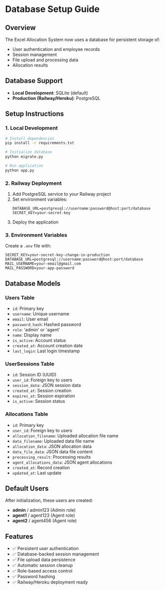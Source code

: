 # Database Setup Guide

## Overview

The Excel Allocation System now uses a database for persistent storage of:

- User authentication and employee records
- Session management
- File upload and processing data
- Allocation results

## Database Support

- **Local Development**: SQLite (default)
- **Production (Railway/Heroku)**: PostgreSQL

## Setup Instructions

### 1. Local Development

```bash
# Install dependencies
pip install -r requirements.txt

# Initialize database
python migrate.py

# Run application
python app.py
```

### 2. Railway Deployment

1. Add PostgreSQL service to your Railway project
2. Set environment variables:
   ```
   DATABASE_URL=postgresql://username:password@host:port/database
   SECRET_KEY=your-secret-key
   ```
3. Deploy the application

### 3. Environment Variables

Create a `.env` file with:

```env
SECRET_KEY=your-secret-key-change-in-production
DATABASE_URL=postgresql://username:password@host:port/database
MAIL_USERNAME=your-email@gmail.com
MAIL_PASSWORD=your-app-password
```

## Database Models

### Users Table

- `id`: Primary key
- `username`: Unique username
- `email`: User email
- `password_hash`: Hashed password
- `role`: 'admin' or 'agent'
- `name`: Display name
- `is_active`: Account status
- `created_at`: Account creation date
- `last_login`: Last login timestamp

### UserSessions Table

- `id`: Session ID (UUID)
- `user_id`: Foreign key to users
- `session_data`: JSON session data
- `created_at`: Session creation
- `expires_at`: Session expiration
- `is_active`: Session status

### Allocations Table

- `id`: Primary key
- `user_id`: Foreign key to users
- `allocation_filename`: Uploaded allocation file name
- `data_filename`: Uploaded data file name
- `allocation_data`: JSON allocation data
- `data_file_data`: JSON data file content
- `processing_result`: Processing results
- `agent_allocations_data`: JSON agent allocations
- `created_at`: Record creation
- `updated_at`: Last update

## Default Users

After initialization, these users are created:

- **admin** / admin123 (Admin role)
- **agent1** / agent123 (Agent role)
- **agent2** / agent456 (Agent role)

## Features

- ✅ Persistent user authentication
- ✅ Database-backed session management
- ✅ File upload data persistence
- ✅ Automatic session cleanup
- ✅ Role-based access control
- ✅ Password hashing
- ✅ Railway/Heroku deployment ready
